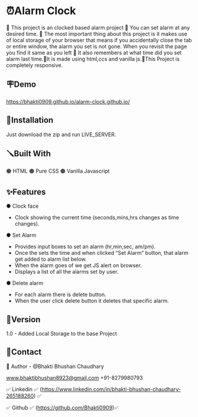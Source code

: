 # ⏰Alarm Clock 

🔴 This project is an clocked based alarm project 🔴 You can set alarm at any desired time. 🔴 The most important thing about this project is it makes use of local storage of your browser that means if you accidentally close the tab or entire window, the alarm you set is not gone. When you revisit the page you find it same as you left 🔴 It also remembers at what time did you set alarm last time.🔴It is made using html,ccs and vanilla js.🔴This Project is completely responsive.


## 🪧Demo

https://bhakti0909.github.io/alarm-clock.github.io/

## 📐Installation
Just download the zip and run LIVE_SERVER.
## 🪛Built With
🟠 HTML 🟠 Pure CSS 🟠 Vanilla Javascript

## ✨Features

● Clock face
 
  * Clock showing the current time (seconds,mins,hrs changes as time changes).

● Set Alarm
   * Provides input boxes to set an alarm (hr,min,sec, am/pm).
   * Once the sets the time and when clicked “Set Alarm” button, that alarm get added to alarm list below.
   * When the alarm goes of we get JS alert on browser.
   * Displays a list of all the alarms set by user.

● Delete alarm
* For each alarm there is delete button.
* When the user click delete button it deletes that specific alarm.


## 🚦Version
1.0 - Added Local Storage to the base Project
## 👦Contact
🔗 Author - @Bhakti Bhushan Chaudhary

www.bhaktibhushan8923@gmail.com
+91-8279980793

✅ Linkedin ✅ (https://www.linkedin.com/in/bhakti-bhushan-chaudhary-265188260) ✅

✅ Github   ✅ (https://github.com/Bhakti0909)✅

